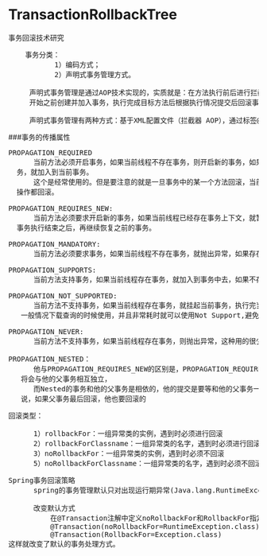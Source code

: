 # TransactionRollbackTree
事务回滚技术研究

<pre>
    事务分类：
	       1）编码方式；
           2）声明式事务管理方式。

     声明式事务管理是通过AOP技术实现的，实质就是：在方法执行前后进行拦截，然后在目标方法
     开始之前创建并加入事务，执行完成目标方法后根据执行情况提交后回滚事务。

     声明式事务管理有两种方式：基于XML配置文件（拦截器 AOP），通过标签@Transaction注解
</pre>

###事务的传播属性
<pre>
PROPAGATION_REQUIRED
      当前方法必须开启事务，如果当前线程不存在事务，则开启新的事务，如果当前线程已经存在事
  务，就加入到当前事务。
      这个是经常使用的。但是要注意的就是一旦事务中的某一个方法回滚，当前事务上下文里所有的
  操作都回滚。

PROPAGATION_REQUIRES_NEW:
      当前方法必须要求开启新的事务，如果当前线程已经存在事务上下文，就暂停当前事务，等待新
  事务执行结束之后，再继续恢复之前的事务。

PROPAGATION_MANDATORY:
      当前方法必须要求事务，如果当前线程不存在事务，就抛出异常，如果存在，就加入事务里。

PROPAGATION_SUPPORTS:
      当前方法支持事务，如果当前线程存在事务，就加入到事务中去，如果不存在，不做任何操作。

PROPAGATION_NOT_SUPPORTED:
      当前方法不支持事务，如果当前线程存在事务，就挂起当前事务，执行完当前方法，恢复事务，
   一般情况下载查询的时候使用，并且非常耗时就可以使用Not Support,避免事务时间超长。

PROPAGATION_NEVER:
      当前方法不支持事务，如果当前线程存在事务，则抛出异常，这种用的很少。

PROPAGATION_NESTED：
      他与PROPAGATION_REQUIRES_NEW的区别是，PROPAGATION_REQUIRES_NEW另起一个事务，
   将会与他的父事务相互独立，
      而Nested的事务和他的父事务是相依的，他的提交是要等和他的父事务一块提交的。也就是
   说，如果父事务最后回滚，他也要回滚的
</pre>

<pre>
回滚类型：

      1）rollbackFor：一组异常类的实例，遇到时必须进行回滚
      2）rollbackForClassname：一组异常类的名字，遇到时必须进行回滚
      3）noRollbackFor：一组异常类的实例，遇到时必须不回滚
      5）noRollbackForClassname：一组异常类的名字，遇到时必须不回滚
</pre>

<pre>
Spring事务回滚策略
      spring的事务管理默认只对出现运行期异常(Java.lang.RuntimeException及其子类)进行回滚

      改变默认方式  
          在@Transaction注解中定义noRollbackFor和RollbackFor指定某种异常是否回滚。  
          @Transaction(noRollbackFor=RuntimeException.class)  
          @Transaction(RollbackFor=Exception.class)  
这样就改变了默认的事务处理方式。
</pre>
